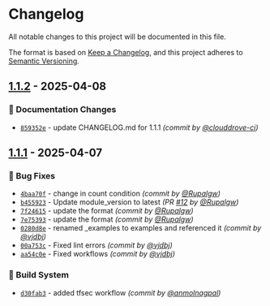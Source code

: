 # Changelog
All notable changes to this project will be documented in this file.

The format is based on [Keep a Changelog](https://keepachangelog.com/en/1.0.0/),
and this project adheres to [Semantic Versioning](https://semver.org/spec/v2.0.0.html).

## [1.1.2] - 2025-04-08
### :memo: Documentation Changes
- [`859352e`](https://github.com/clouddrove/terraform-azure-load-balancer/commit/859352e8d29acff0234e83f564a93d5eaa851c95) - update CHANGELOG.md for 1.1.1 *(commit by [@clouddrove-ci](https://github.com/clouddrove-ci))*


## [1.1.1] - 2025-04-07
### :bug: Bug Fixes
- [`4baa70f`](https://github.com/clouddrove/terraform-azure-load-balancer/commit/4baa70f6f06c5a9f8285249b2e2d146f887b45a0) - change in count condition *(commit by [@Rupalgw](https://github.com/Rupalgw))*
- [`b455923`](https://github.com/clouddrove/terraform-azure-load-balancer/commit/b455923785ca99bcb2e1b9d1b3b24ca2cbd394f0) - Update module_version to latest *(PR [#12](https://github.com/clouddrove/terraform-azure-load-balancer/pull/12) by [@Rupalgw](https://github.com/Rupalgw))*
- [`7f24615`](https://github.com/clouddrove/terraform-azure-load-balancer/commit/7f246153aec85f1abec3ef000a0d13ad208f0160) - update the format *(commit by [@Rupalgw](https://github.com/Rupalgw))*
- [`7e75393`](https://github.com/clouddrove/terraform-azure-load-balancer/commit/7e75393134e50ce2f8fb199865ddd376df902194) - update the format *(commit by [@Rupalgw](https://github.com/Rupalgw))*
- [`0280d8e`](https://github.com/clouddrove/terraform-azure-load-balancer/commit/0280d8e6f90629f5974ade4ec1dde99c7a41bb2b) - renamed _examples to examples and referenced it *(commit by [@vjdbj](https://github.com/vjdbj))*
- [`00a753c`](https://github.com/clouddrove/terraform-azure-load-balancer/commit/00a753cd058f0ef70222c61c00f77806a9d529e1) - Fixed lint errors *(commit by [@vjdbj](https://github.com/vjdbj))*
- [`aa54c0e`](https://github.com/clouddrove/terraform-azure-load-balancer/commit/aa54c0e2240acdbc251bf3e520d58a1c1b97d75a) - Fixed workflows *(commit by [@vjdbj](https://github.com/vjdbj))*

### :construction_worker: Build System
- [`d30fab3`](https://github.com/clouddrove/terraform-azure-load-balancer/commit/d30fab39f61fe97d7d07cf194cc89c3f4e0fa935) - added tfsec workflow *(commit by [@anmolnagpal](https://github.com/anmolnagpal))*

[1.1.1]: https://github.com/clouddrove/terraform-azure-load-balancer/compare/1.0.1...1.1.1
[1.1.2]: https://github.com/clouddrove/terraform-azure-load-balancer/compare/1.1.1...1.1.2
